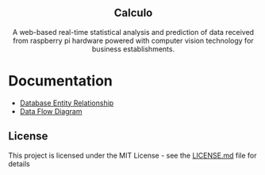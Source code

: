 
<h2 align="center">Calculo</h2>

<p align="center">
    A web-based real-time statistical analysis and prediction of data received from raspberry pi hardware powered with computer vision technology for business establishments.
</p>

# Documentation
* [Database Entity Relationship](docs/erd.md)
* [Data Flow Diagram](docs/dfd.md)

## License
This project is licensed under the MIT License - see the [LICENSE.md](LICENSE.md) file for details
